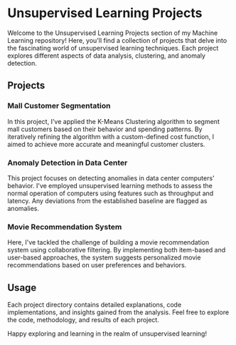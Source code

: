# Unsupervised Learning Projects

Welcome to the Unsupervised Learning Projects section of my Machine Learning repository! Here, you'll find a collection of projects that delve into the fascinating world of unsupervised learning techniques. Each project explores different aspects of data analysis, clustering, and anomaly detection.

## Projects

### Mall Customer Segmentation

In this project, I've applied the K-Means Clustering algorithm to segment mall customers based on their behavior and spending patterns. By iteratively refining the algorithm with a custom-defined cost function, I aimed to achieve more accurate and meaningful customer clusters.

### Anomaly Detection in Data Center

This project focuses on detecting anomalies in data center computers' behavior. I've employed unsupervised learning methods to assess the normal operation of computers using features such as throughput and latency. Any deviations from the established baseline are flagged as anomalies.

### Movie Recommendation System

Here, I've tackled the challenge of building a movie recommendation system using collaborative filtering. By implementing both item-based and user-based approaches, the system suggests personalized movie recommendations based on user preferences and behaviors.

## Usage

Each project directory contains detailed explanations, code implementations, and insights gained from the analysis. Feel free to explore the code, methodology, and results of each project.

Happy exploring and learning in the realm of unsupervised learning!
